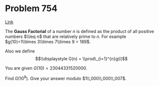 # Problem 754

[Link](https://projecteuler.net/problem=754)

The **Gauss Factorial** of a number $n$ is defined as the product of all positive numbers $\\leq n$ that are relatively prime to $n$. For example $g(10)=1\\times 3\\times 7\\times 9 = 189$. 

Also we define $$\\displaystyle G(n) = \\prod\_{i=1}^{n}g(i)$$

You are given $G(10) = 23044331520000$.

Find $G(10^8)$. Give your answer modulo $1\\,000\\,000\\,007$.
